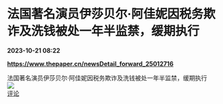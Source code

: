 # 法国著名演员伊莎贝尔·阿佳妮因税务欺诈及洗钱被处一年半监禁，缓期执行

**2023-10-21 08:22**

**https://www.thepaper.cn/newsDetail_forward_25012716**

法国著名演员伊莎贝尔·阿佳妮因税务欺诈及洗钱被处一年半监禁，缓期执行  
![](https://img3.chouti.com/CHOUTI_231021_BE52981B1D6A441EBDFD571C3A9188FE.jpg)  
[评论](https://m.chouti.com/link/40359534)